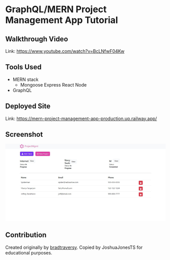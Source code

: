# GraphQL/MERN Project Management App Tutorial

## Walkthrough Video
Link: https://www.youtube.com/watch?v=BcLNfwF04Kw

## Tools Used
* MERN stack
    * Mongoose Express React Node
* GraphQL

## Deployed Site
Link: https://mern-project-management-app-production.up.railway.app/

## Screenshot
 ![Alt text](./assets/images/01_website-screenshot.JPG?raw=true "Project Management Application")

## Contribution
Created originally by [bradtraversy](https://github.com/bradtraversy). Copied by JoshuaJonesTS for educational purposes.